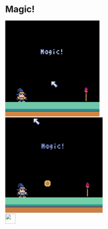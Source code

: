 # Magic!

<div>
    <img src="images/image1.png" type="image/png" width="300" heigth= "300" />
    <img src="images/Magic!.gif" type="image/gif" width="310" heigth= "310"/>
</div>

<div>
    <img src="https://cdn.jsdelivr.net/gh/devicons/devicon/icons/python/python-original.svg" width="32" height="32"/>
</div>

